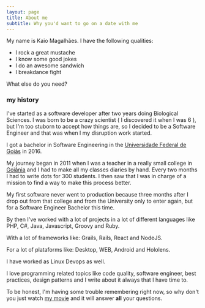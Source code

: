 ```yaml
---
layout: page
title: About me
subtitle: Why you'd want to go on a date with me
---
```


My name is Kaio Magalhães. I have the following qualities:

- I rock a great mustache
- I know some good jokes
- I do an awesome sandwich
- I breakdance fight

What else do you need?

### my history

I've started as a software developer after two years doing Biological
Sciences. I was born to be a crazy scientist ( I discovered it when I was
6 ), but I'm too stuborn to accept how things are, so I
decided to be a Software Engineer and that was when I my disruption work started.

I got a bachelor in Software Engineering in the [Universidade Federal de
Goiás](https://www.ufg.br/) in 2016.

My journey began in 2011 when I was a teacher in a really small college
in [Goiânia](https://www.google.com.br/search?q=goiânia&oq=goiânia) and
I had to make all my classes diaries by hand. Every two months I had to
write dots for 300 students. I then saw that I was in charge of a mission
to find a way to make this process better.

My first software never went to production because three months after I
drop out from that college and from the University only to enter again,
but for a Software Engineer Bachelor this time.

By then I've worked with a lot of projects in a lot of different
languages like PHP, C#, Java, Javascript, Groovy and Ruby.

With a lot of frameworks like: Grails, Rails, React and NodeJS.

For a lot of plataforms like: Desktop, WEB, Android and Hololens.

I have worked as Linux Devops as well.

I love programming related topics like code quality, software engineer,
best practices, design patterns and I write about it always that I have
time to.

To be honest, I'm having some trouble remembering right now, so why don't you just watch [my movie](https://en.wikipedia.org/wiki/Where_the_Wild_Things_Are) and it will answer **all** your questions.
